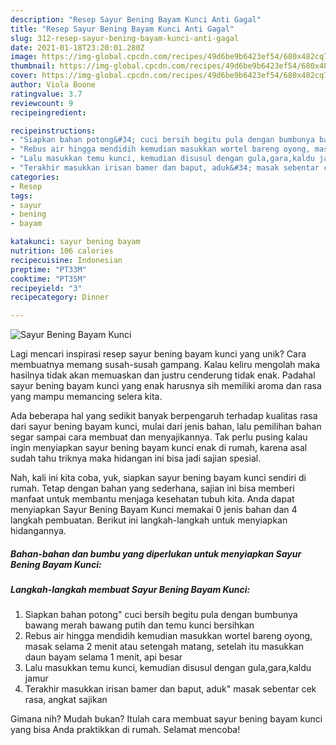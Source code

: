 ```yaml
---
description: "Resep Sayur Bening Bayam Kunci Anti Gagal"
title: "Resep Sayur Bening Bayam Kunci Anti Gagal"
slug: 312-resep-sayur-bening-bayam-kunci-anti-gagal
date: 2021-01-18T23:20:01.280Z
image: https://img-global.cpcdn.com/recipes/49d6be9b6423ef54/680x482cq70/sayur-bening-bayam-kunci-foto-resep-utama.jpg
thumbnail: https://img-global.cpcdn.com/recipes/49d6be9b6423ef54/680x482cq70/sayur-bening-bayam-kunci-foto-resep-utama.jpg
cover: https://img-global.cpcdn.com/recipes/49d6be9b6423ef54/680x482cq70/sayur-bening-bayam-kunci-foto-resep-utama.jpg
author: Viola Boone
ratingvalue: 3.7
reviewcount: 9
recipeingredient:

recipeinstructions:
- "Siapkan bahan potong&#34; cuci bersih begitu pula dengan bumbunya bawang merah bawang putih dan temu kunci bersihkan"
- "Rebus air hingga mendidih kemudian masukkan wortel bareng oyong, masak selama 2 menit atau setengah matang, setelah itu masukkan daun bayam selama 1 menit, api besar"
- "Lalu masukkan temu kunci, kemudian disusul dengan gula,gara,kaldu jamur"
- "Terakhir masukkan irisan bamer dan baput, aduk&#34; masak sebentar cek rasa, angkat sajikan"
categories:
- Resep
tags:
- sayur
- bening
- bayam

katakunci: sayur bening bayam 
nutrition: 106 calories
recipecuisine: Indonesian
preptime: "PT33M"
cooktime: "PT35M"
recipeyield: "3"
recipecategory: Dinner

---
```



![Sayur Bening Bayam Kunci](https://img-global.cpcdn.com/recipes/49d6be9b6423ef54/680x482cq70/sayur-bening-bayam-kunci-foto-resep-utama.jpg)

Lagi mencari inspirasi resep sayur bening bayam kunci yang unik? Cara membuatnya memang susah-susah gampang. Kalau keliru mengolah maka hasilnya tidak akan memuaskan dan justru cenderung tidak enak. Padahal sayur bening bayam kunci yang enak harusnya sih memiliki aroma dan rasa yang mampu memancing selera kita.



Ada beberapa hal yang sedikit banyak berpengaruh terhadap kualitas rasa dari sayur bening bayam kunci, mulai dari jenis bahan, lalu pemilihan bahan segar sampai cara membuat dan menyajikannya. Tak perlu pusing kalau ingin menyiapkan sayur bening bayam kunci enak di rumah, karena asal sudah tahu triknya maka hidangan ini bisa jadi sajian spesial.


Nah, kali ini kita coba, yuk, siapkan sayur bening bayam kunci sendiri di rumah. Tetap dengan bahan yang sederhana, sajian ini bisa memberi manfaat untuk membantu menjaga kesehatan tubuh kita. Anda dapat menyiapkan Sayur Bening Bayam Kunci memakai 0 jenis bahan dan 4 langkah pembuatan. Berikut ini langkah-langkah untuk menyiapkan hidangannya.

<!--inarticleads1-->

##### Bahan-bahan dan bumbu yang diperlukan untuk menyiapkan Sayur Bening Bayam Kunci:





<!--inarticleads2-->

##### Langkah-langkah membuat Sayur Bening Bayam Kunci:

1. Siapkan bahan potong&#34; cuci bersih begitu pula dengan bumbunya bawang merah bawang putih dan temu kunci bersihkan
1. Rebus air hingga mendidih kemudian masukkan wortel bareng oyong, masak selama 2 menit atau setengah matang, setelah itu masukkan daun bayam selama 1 menit, api besar
1. Lalu masukkan temu kunci, kemudian disusul dengan gula,gara,kaldu jamur
1. Terakhir masukkan irisan bamer dan baput, aduk&#34; masak sebentar cek rasa, angkat sajikan




Gimana nih? Mudah bukan? Itulah cara membuat sayur bening bayam kunci yang bisa Anda praktikkan di rumah. Selamat mencoba!
